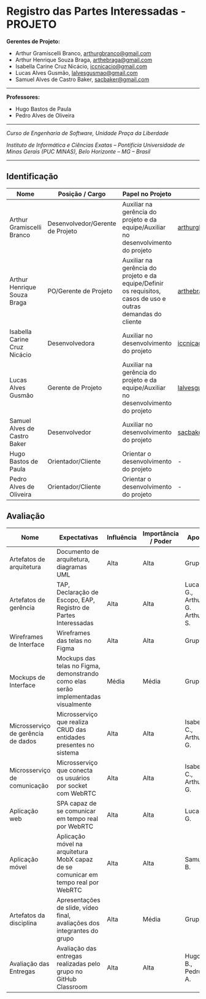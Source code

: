 # Registro das Partes Interessadas - PROJETO


**Gerentes de Projeto:**

* Arthur Gramiscelli Branco, arthurgbranco@gmail.com
* Arthur Henrique Souza Braga, arthebraga@gmail.com
* Isabella Carine Cruz Nicácio, iccnicacio@gmail.com
* Lucas Alves Gusmão, lalvesgusmao@gmail.com
* Samuel Alves de Castro Baker, sacbaker@gmail.com

---

**Professores:**

* Hugo Bastos de Paula
* Pedro Alves de Oliveira

---

_Curso de Engenharia de Software, Unidade Praça da Liberdade_

_Instituto de Informática e Ciências Exatas – Pontifícia Universidade de Minas Gerais (PUC MINAS), Belo Horizonte – MG – Brasil_

---


## Identificação

| Nome | Posição / Cargo | Papel no Projeto | Email | Telefone
| --- | --- | --- | --- | --- |
| Arthur Gramiscelli Branco | Desenvolvedor/Gerente de Projeto | Auxiliar na gerência do projeto e da equipe/Auxiliar no desenvolvimento do projeto | arthurgbranco@gmail.com | (31) 99258-7311 |
| Arthur Henrique Souza Braga | PO/Gerente de Projeto | Auxiliar na gerência do projeto e da equipe/Definir os requisitos, casos de uso e outras demandas do cliente | arthebraga@gmail.com | (31) 98453-5020 |
| Isabella Carine Cruz Nicácio | Desenvolvedora | Auxiliar no desenvolvimento do projeto | iccnicacio@gmail.com | (31) 99439-9780 |
| Lucas Alves Gusmão | Gerente de Projeto | Auxiliar na gerência do projeto e da equipe/Auxiliar no desenvolvimento do projeto | lalvesgusmao@gmail.com | (31) 99119-7309 |
| Samuel Alves de Castro Baker | Desenvolvedor | Auxiliar no desenvolvimento do projeto | sacbaker@gmail.com | (31) 99365-5828 |
| Hugo Bastos de Paula | Orientador/Cliente | Orientar o desenvolvimento do projeto | - | - |
| Pedro Alves de Oliveira | Orientador/Cliente | Orientar o desenvolvimento do projeto | - | - |


## Avaliação

| Nome | Expectativas | Influência | Importância / Poder | Apoio | Observações |
| --- | --- | --- | --- | --- | --- |
| Artefatos de arquitetura | Documento de arquitetura, diagramas UML | Alta | Alta | Grupo |
| Artefatos de gerência | TAP, Declaração de Escopo, EAP, Registro de Partes Interessadas | Alta | Alta | Lucas G., Arthur G. Arthur S. |
| Wireframes de Interface | Wireframes das telas no Figma | Alta | Alta | Grupo |
| Mockups de Interface | Mockups das telas no Figma, demonstrando como elas serão implementadas visualmente | Média | Média | Grupo |
| Microsserviço de gerência de  dados | Microsserviço que realiza CRUD das entidades presentes no sistema | Alta | Alta | Isabella C., Arthur G. |
| Microsserviço de comunicação | Microsserviço que conecta os usuários por socket com WebRTC | Alta | Alta | Isabella C., Arthur G. |
| Aplicação web | SPA capaz de se comunicar em tempo real por WebRTC | Alta | Alta | Lucas G. |
| Aplicação móvel | Aplicação móvel na arquitetura MobX capaz de se comunicar em tempo real por WebRTC | Alta | Alta | Samuel B. |
| Artefatos da disciplina | Apresentações de slide, vídeo final, avaliações dos integrantes do grupo | Alta | Média | Grupo |
| Avaliação das Entregas | Avaliação das entregas realizadas pelo grupo no GitHub Classroom | Alta | Alta | Hugo B., Pedro A. |
